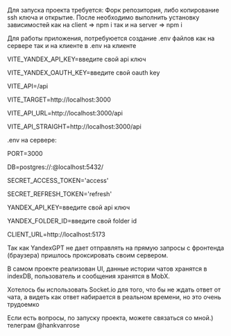 Для запуска проекта требуется:
Форк репозитория, либо копирование ssh ключа и открытие.
После необходимо выполнить установку зависимостей как на 
client => npm i
так и на 
server => npm i

Для работы приложения, потребуюется создание .env файлов как на сервере так и на клиенте
в .env на клиенте


VITE_YANDEX_API_KEY=введите свой api ключ


VITE_YANDEX_OAUTH_KEY=введите свой oauth key

VITE_API=/api


VITE_TARGET=http://localhost:3000


VITE_API_URL=http://localhost:3000/api



VITE_API_STRAIGHT=http://localhost:3000/api 



.env на сервере:

PORT=3000


DB=postgres://<userName>:<password>@localhost:5432/<BdName>



SECRET_ACCESS_TOKEN='access'  



SECRET_REFRESH_TOKEN='refresh'  



YANDEX_API_KEY=введите свой api ключ



YANDEX_FOLDER_ID=введите свой folder id



CLIENT_URL=http://localhost:5173



Так как YandexGPT не дает отправлять на прямую запросы с фронтенда (браузера) пришлось проксировать своим сервером.


В самом проекте реализован UI, данные истории чатов хранятся в indexDB, пользователь и сообщения хранятся в MobX.

Хотелось бы использовать Socket.io для того, что бы не ждать ответ от чата, а видеть как ответ набирается в реальном времени, но это очень трудоемко

Если есть вопросы, по запуску проекта, можете связаться со мной.)
телеграм @hankvanrose
